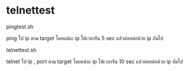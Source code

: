 # telnettest

pingtest.sh

ping ไป ip ตาม target โดยแต่ละ ip ให้เวลารัน 5 sec แล้วค่อยต่อด้วย ip ถัดไป

telnettest.sh

telnet ไป ip , port ตาม target โดยแต่ละ ip ให้เวลารัน 10 sec แล้วค่อยต่อด้วย ip ถัดไป
